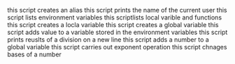 this script creates an alias
this script prints the name of the current user
this script lists environment variables
this scriptlists local varible and functions
this script creates a locla variable
this script creates a global variable
this script adds value to a variable stored in the environment variables
this script prints reuslts of a division on a new line
this script adds a number to a global variable
this script carries out exponent operation
this script chnages bases of a number

